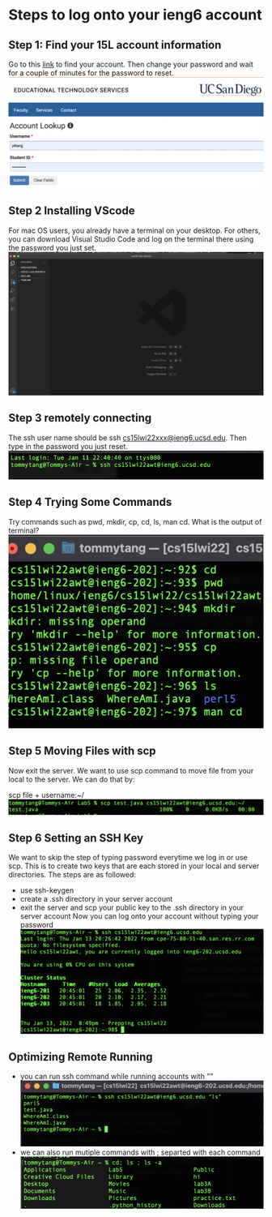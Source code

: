 # Steps to log onto your ieng6 account
## Step 1: Find your 15L account information
Go to this [link](https://sdacs.ucsd.edu/~icc/index.php) to find your account. Then change your password and wait for a couple of minutes for the password to reset.
![step1](images/Step1.png)

## Step 2 Installing VScode
For mac OS users, you already have a terminal on your desktop. For others, you can download Visual Studio Code and log on the terminal there using the password you just set. 
![vscode](images/VSCode.png)
## Step 3 remotely connecting
The ssh user name should be ssh cs15lwi22xxx@ieng6.ucsd.edu.
Then type in the password you just reset.
![step3](images/step2.png)

## Step 4 Trying Some Commands
Try commands such as pwd, mkdir, cp, cd, ls, man cd. What is the output of terminal?
![](images/command.png)
## Step 5 Moving Files with scp
Now exit the server. We want to use scp command to move file from your local to the server. We can do that by:

scp file + username:~/
![scp](images/scp.png)
## Step 6 Setting an SSH Key
We want to skip the step of typing password everytime we log in or use scp. This is to create two keys that are each stored in your local and server directories. The steps are as followed:
* use ssh-keygen
* create a .ssh directory in your server account
* exit the server and scp your public key to the .ssh directory in your server account
Now you can log onto your account without typing your password
![keygen](images/keygen.png)
## Optimizing Remote Running 
* you can run ssh command while running accounts with ""
![sshremote](images/sshremote.png)
* we can also run mutiple commands with ; separted with each command
![mutiple](images/mutiple.png)